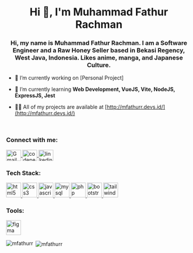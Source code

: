 <h1 align="center">Hi 👋, I'm Muhammad Fathur Rachman</h1>
<h3 align="center">Hi, my name is Muhammad Fathur Rachman. I am a Software Engineer and a Raw Honey Seller based in Bekasi Regency, West Java, Indonesia. Likes anime, manga, and Japanese Culture.</h3>

- 🔭 I’m currently working on [Personal Project]

- 🌱 I’m currently learning **Web Development, VueJS, Vite, NodeJS, ExpressJS, Jest**

- 👨‍💻 All of my projects are available at [http://mfathurr.devs.id/](http://mfathurr.devs.id/)

<!-- - 📫 How to reach me **email@mail.com** -->
<br>

<h3 align="left">Connect with me:</h3>
<p align="left">
  <a href="mailto:muhammad.fathur.rachman01@gmail.com" target="blank">
    <img align="center" src="https://cdn.simpleicons.org/gmail/" alt="Gmail" height="30" width="40" title="Gmail"/>
  </a>
  <a href="https://codepen.io/mfathurr" target="blank">
    <img align="center" src="https://cdn.simpleicons.org/codepen/fff" alt="codepen: mfathurr" height="30" width="40" title="CodePen"/>
  </a>
  <a href="https://linkedin.com/in/muhammad-fathur-rachman" target="blank">
    <img align="center" src="https://cdn.simpleicons.org/linkedin/0A66C2" alt="linkedin: muhammad-fathur-rachman" height="30" width="40" title="LinkedIn"/>
  </a>
</p>

<h3 align="left">Tech Stack:</h3>
<p align="left">
  <a href="https://www.w3.org/html/" target="_blank" rel="noreferrer">
    <img src="https://cdn.simpleicons.org/html5/" alt="html5" width="40" height="40" title="HTML"/>
  </a>
  <a href="https://www.w3schools.com/css/" target="_blank" rel="noreferrer">
    <img src="https://cdn.simpleicons.org/css3/" alt="css3" width="40" height="40" title="CSS"/>
  </a>
  <a href="https://developer.mozilla.org/en-US/docs/Web/JavaScript" target="_blank" rel="noreferrer">
    <img src="https://cdn.simpleicons.org/javascript/" alt="javascript" width="40" height="40" title="JavaScript"/>
  </a>
  <a href="https://www.mysql.com/" target="_blank" rel="noreferrer">
    <img src="https://cdn.simpleicons.org/mysql/" alt="mysql" width="40" height="40" title="MySQL"/>
  </a>
  <a href="https://www.php.net" target="_blank" rel="noreferrer">
    <img src="https://cdn.simpleicons.org/php/" alt="php" width="40" height="40" title="PHP"/>
  </a>
  <a href="https://getbootstrap.com" target="_blank" rel="noreferrer">
    <img src="https://cdn.simpleicons.org/bootstrap/" alt="bootstrap" width="40" height="40" title="Bootstrap"/>
  </a>
  <a href="https://tailwindcss.com/" target="_blank" rel="noreferrer">
    <img src="https://cdn.simpleicons.org/tailwindcss/" alt="tailwind" width="40" height="40" title="TailwindCSS"/>
  </a>
</p>

<h3 align="left">Tools:</h3>
<p align="left">
  <a href="https://www.figma.com/" target="_blank" rel="noreferrer">
    <img src="https://cdn.simpleicons.org/figma/" alt="figma" width="40" height="40" title="Figma"/>
  </a>
</p>

<!-- <h3 align="left">Support:</h3>
<p>
  <a href="https://ko-fi.com/mfathurr"> <img align="left" src="https://cdn.ko-fi.com/cdn/kofi3.png?v=3" height="50" width="210" alt="mfathurr" /></a>
</p><br><br> -->

<p>
  <img align="left" src="https://github-readme-stats.zohan.tech/api/top-langs?username=mfathurr&show_icons=true&theme=tokyonight&locale=en&layout=compact" alt="mfathurr" />
</p>

<p>&nbsp;<img align="center" src="https://github-readme-stats.zohan.tech/api?username=mfathurr&show_icons=true&theme=tokyonight&locale=en" alt="mfathurr" /></p>

